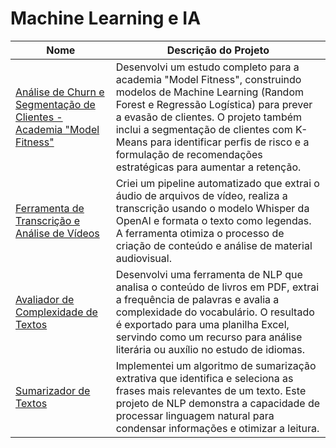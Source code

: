 # Machine Learning e IA

| Nome | Descrição do Projeto |
|---|---|
| [Análise de Churn e Segmentação de Clientes - Academia "Model Fitness"](https://github.com/JhonAI13/Sprints/tree/main/Sprint%2013) | Desenvolvi um estudo completo para a academia "Model Fitness", construindo modelos de Machine Learning (Random Forest e Regressão Logística) para prever a evasão de clientes. O projeto também inclui a segmentação de clientes com K-Means para identificar perfis de risco e a formulação de recomendações estratégicas para aumentar a retenção. |
| [Ferramenta de Transcrição e Análise de Vídeos](https://github.com/JhonAI13/video_txt) | Criei um pipeline automatizado que extrai o áudio de arquivos de vídeo, realiza a transcrição usando o modelo Whisper da OpenAI e formata o texto como legendas. A ferramenta otimiza o processo de criação de conteúdo e análise de material audiovisual. |
| [Avaliador de Complexidade de Textos](https://github.com/JhonAI13/Avaliador_de_livros) | Desenvolvi uma ferramenta de NLP que analisa o conteúdo de livros em PDF, extrai a frequência de palavras e avalia a complexidade do vocabulário. O resultado é exportado para uma planilha Excel, servindo como um recurso para análise literária ou auxílio no estudo de idiomas. |
| [Sumarizador de Textos](https://github.com/JhonAI13/Resumidor) | Implementei um algoritmo de sumarização extrativa que identifica e seleciona as frases mais relevantes de um texto. Este projeto de NLP demonstra a capacidade de processar linguagem natural para condensar informações e otimizar a leitura. |